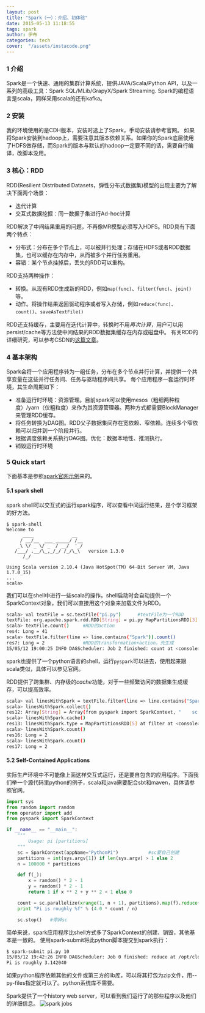 ```yaml
---
layout: post
title: "Spark（一）：介绍、初体验"
date: 2015-05-13 11:18:55
tags: spark
author: 伊布
categories: tech
cover:  "/assets/instacode.png"
---
```



### 1 介绍
Spark是一个快速、通用的集群计算系统，提供JAVA/Scala/Python API，以及一系列的高级工具：Spark SQL/MLib/GrapyX/Spark Streaming.
Spark的编程语言是scala，同样采用scala的还有kafka。

### 2 安装
我的环境使用的是CDH版本，安装时选上了Spark，手动安装请参考官网。
如果将Spark安装到hadoop上，需要注意其版本依赖关系。如果你的Spark底层使用了HDFS做存储，而Spark的版本与默认的hadoop一定要不同的话，需要自行编译，改脚本没用。

### 3 核心：RDD
RDD(Resilient Distributed Datasets，弹性分布式数据集)模型的出现主要为了解决下面两个场景：

- 迭代计算
- 交互式数据挖掘：同一数据子集进行Ad-hoc计算

RDD解决了中间结果重用的问题，不再像MR模型必须写入HDFS。RDD具有下面两个特点：

- 分布式：分布在多个节点上，可以被并行处理；存储在HDFS或者RDD数据集，也可以缓存在内存中，从而被多个并行任务重用。
- 容错：某个节点挂掉后，丢失的RDD可以重构。

RDD支持两种操作：

- 转换。从现有RDD生成新的RDD，例如`map(func)`、`filter(func)`、`join()`等。
- 动作。将操作结果返回驱动程序或者写入存储，例如`reduce(func)`、`count()`、`saveAsTextFile()`

RDD还支持缓存，主要用在迭代计算中，转换时不用*再次计算*，用户可以用persist/cache等方法使中间结果的RDD数据集缓存在内存或磁盘中。
有关RDD的详细研究，可以参考CSDN的[这篇文章](http://blog.csdn.net/wwwxxdddx/article/details/45647761)。

### 4 基本架构

Spark会将一个应用程序转为一组任务，分布在多个节点并行计算，并提供一个共享变量在这些并行任务间、任务与驱动程序间共享。
每个应用程序一套运行时环境，其生命周期如下：

- 准备运行时环境：资源管理。目前spark可以使用mesos（粗细两种粒度）/yarn（仅粗粒度）来作为其资源管理器。两种方式都需要BlockManager来管理RDD缓存。
- 将任务转换为DAG图。RDD父子数据集间存在宽依赖、窄依赖。连续多个窄依赖可以归并到一个阶段并行。
- 根据调度依赖关系执行DAG图。优化：数据本地性、推测执行。
- 销毁运行时环境

### 5 Quick start
下面基本是参照[spark官网示例](http://spark.apache.org/docs/latest/quick-start.html)来的。
#### 5.1 spark shell
spark shell可以交互式的运行spark程序，可以查看中间运行结果，是个学习框架的好方法。

```
$ spark-shell
Welcome to
      ____              __
     / __/__  ___ _____/ /__
    _\ \/ _ \/ _ `/ __/  '_/
   /___/ .__/\_,_/_/ /_/\_\   version 1.3.0
      /_/

Using Scala version 2.10.4 (Java HotSpot(TM) 64-Bit Server VM, Java 1.7.0_15)
...
scala>
```

我们可以在shell中进行一些scala的操作。shell启动时会自动提供一个SparkContext对象，我们可以直接用这个对象来加载文件为RDD。

```bash
scala> val textFile = sc.textFile("pi.py")		#textFile为一个RDD
textFile: org.apache.spark.rdd.RDD[String] = pi.py MapPartitionsRDD[3] at textFile at <console>:21
scala> textFile.count()		#RDD的action
res4: Long = 41
scala> textFile.filter(line => line.contains("Spark")).count()
res7: Long = 2				#RDD的transformation+action，先生成
15/05/12 19:00:25 INFO DAGScheduler: Job 2 finished: count at <console>:24, took 0.184386 s
```

spark也提供了一个python语言的shell，运行`pyspark`可以进去，使用起来跟scala类似，具体可以参见官网。

RDD提供了跨集群、内存级的*cache*功能，对于一些频繁访问的数据集生成缓存，可以提高效率。

```bash
scala> val linesWithSpark = textFile.filter(line => line.contains("Spark"))
scala> linesWithSpark.collect()
res12: Array[String] = Array(from pyspark import SparkContext, "    sc = SparkContext(appName="PythonPi")")
scala> linesWithSpark.cache()
res13: linesWithSpark.type = MapPartitionsRDD[5] at filter at <console>:23
scala> linesWithSpark.count()
res16: Long = 2
scala> linesWithSpark.count()
res17: Long = 2
```

#### 5.2 Self-Contained Applications
实际生产环境中不可能像上面这样交互式运行，还是要自包含的应用程序。下面我们举一个源代码里python的例子，scala和java需要配合sbt和maven，具体请参照官网。

```python
import sys
from random import random
from operator import add
from pyspark import SparkContext

if __name__ == "__main__":
    """
        Usage: pi [partitions]
    """
    sc = SparkContext(appName="PythonPi")			#sc要自己创建
    partitions = int(sys.argv[1]) if len(sys.argv) > 1 else 2
    n = 100000 * partitions

    def f(_):
        x = random() * 2 - 1
        y = random() * 2 - 1
        return 1 if x ** 2 + y ** 2 < 1 else 0

    count = sc.parallelize(xrange(1, n + 1), partitions).map(f).reduce(add)
    print "Pi is roughly %f" % (4.0 * count / n)

    sc.stop()	#停掉sc
```

简单来说，spark应用程序比shell方式多了SparkContext的创建、销毁，其他基本是一致的。
使用spark-submit将此python脚本提交到spark执行：

```bash
$ spark-submit pi.py 10
15/05/12 19:42:26 INFO DAGScheduler: Job 0 finished: reduce at /opt/cloudera/parcels/CDH-5.4.0-1.cdh5.4.0.p0.27/lib/spark/examples/lib/pi.py:38, took 1.867190 s
Pi is roughly 3.142040
```

如果python程序依赖其他的文件或第三方的lib库，可以将其打包为zip文件，用--py-files指定就可以了。python系统库不需要。

Spark提供了一个history web server，可以看到我们运行了的那些程序以及他们的详细信息。
![spark jobs](http://7xir15.com1.z0.glb.clouddn.com/spark_jobs.PNG)
